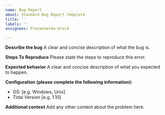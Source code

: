 ```yaml
---
name: Bug Report
about: Standard Bug Report Template
title: ''
labels: ''
assignees: PranavVerma-droid

---
```


**Describe the bug**
A clear and concise description of what the bug is.

**Steps To Reproduce**
Please state the steps to reproduce this error.

**Expected behavior**
A clear and concise description of what you expected to happen.

**Configuration (please complete the following information):**
 - OS: [e.g. Windows, Unix]
 - Tidal Version [e.g. 1.10]

**Additional context**
Add any other context about the problem here.
